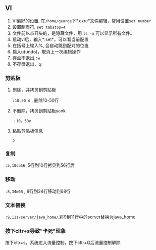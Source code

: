 ## VI

1. VI偏好的设置, 在`/home/george`下*.exrc*文件编辑，常用设置`set number`
2. 设置制表符, `set tabstop=4`
3. 文件前以点开头的，是隐藏文件，用 `ls -a` 可以显示所有文件。
4. 启动vi后，输入*:set*，可以看当前配置
5. 在括号上输入%, 会自动跳到配对的位置
6. 输入u(undo)，取消上一次编辑操作
7. 存盘不退出,`:w`
8. 不存盘退出，`q!`

### 剪贴板

1. 删除，并拷贝到剪贴板

   `:10,50 d` ,  删除10-50行

2. 不删除，拷贝到剪贴板yank

   `：10，50y`

3. 粘贴剪贴板信息

   `p`

### 复制

`:5,10co56` ,5行到10行拷贝到56行后

### 移动

`:8,34m68` , 8行到34行移动到68行
### 文本替换
`:9,11s/server/java_home/`,将9到11行中的server替换为java_home

### 按下cltr+s导致"卡死"现象

按下cltr+s，系统进入流量控制，按下cltr+Q后流量控制解除

